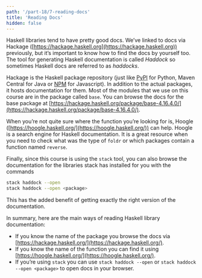```yaml
---
path: '/part-18/7-reading-docs'
title: 'Reading Docs'
hidden: false
---
```



Haskell libraries tend to have pretty good docs. We’ve linked to docs via Hackage ([https://hackage.haskell.org](https://hackage.haskell.org)) previously, but it’s important to know how to find the docs by yourself too. The tool for generating Haskell documentation is called _Haddock_ so sometimes Haskell docs are referred to as _haddocks_.

Hackage is the Haskell package repository (just like [PyPI](https://pypi.org/) for Python, Maven Central for Java or [NPM](https://npmjs.com) for Javascript). In addition to the actual packages, it hosts documentation for them. Most of the modules that we use on this course are in the package called `base`. You can browse the docs for the base package at [https://hackage.haskell.org/package/base-4.16.4.0/](https://hackage.haskell.org/package/base-4.16.4.0/).

When you’re not quite sure where the function you’re looking for is, Hoogle ([https://hoogle.haskell.org/](https://hoogle.haskell.org/)) can help. Hoogle is a search engine for Haskell documentation. It is a great resource when you need to check what was the type of `foldr` or which packages contain a function named `reverse`.

Finally, since this course is using the `stack` tool, you can also browse the documentation for the libraries stack has installed for you with the commands

```bash
stack haddock --open
stack haddock --open <package>
```
This has the added benefit of getting exactly the right version of the documentation.

In summary, here are the main ways of reading Haskell library documentation:

*   If you know the name of the package you browse the docs via [https://hackage.haskell.org/](https://hackage.haskell.org/).
*   If you know the name of the function you can find it using [https://hoogle.haskell.org/](https://hoogle.haskell.org/).
*   If you’re using `stack` you can use `stack haddock --open` or `stack haddock --open <package>` to open docs in your browser.
